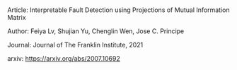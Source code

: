 # 
Article: Interpretable Fault Detection using Projections of Mutual Information Matrix

Author: Feiya Lv, Shujian Yu, Chenglin Wen, Jose C. Principe

Journal: Journal of The Franklin Institute, 2021

arxiv: https://arxiv.org/abs/2007.10692
